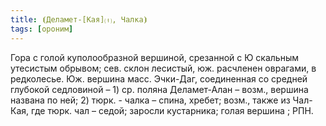 ```yaml
---
title: ⦗Деламет-[Кая]⒯, Чалка⦘
tags: [ороним]
---
```


Гора с голой куполообразной вершиной, срезанной с Ю скальным утесистым обрывом;
сев. склон лесистый, юж. расчленен оврагами, в редколесье. Юж. вершина масс.
Эчки-Даг, соединенная со средней глубокой седловиной – 1) ср. поляна
Деламет-Алан – возм., вершина названа по ней; 2) тюрк. - чалка – спина, хребет;
возм., также из Чал-Кая, где тюрк. чал – седой; заросли кустарника; голая
вершина ; РПН.
